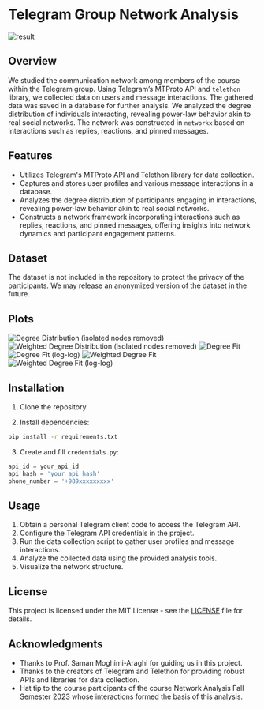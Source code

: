 # Telegram Group Network Analysis

![result](plots/network2.jpg)

## Overview

We studied the communication network among members of the course within the Telegram group. Using Telegram’s MTProto API and `telethon` library, we collected data on users and message interactions. The gathered data was saved in a database for further analysis. We analyzed the degree distribution of individuals interacting, revealing power-law behavior akin to real social networks. 
The network was constructed in `networkx` based on interactions such as replies, reactions, and pinned messages.

## Features

- Utilizes Telegram's MTProto API and Telethon library for data collection.
- Captures and stores user profiles and various message interactions in a database.
- Analyzes the degree distribution of participants engaging in interactions, revealing power-law behavior akin to real social networks.
- Constructs a network framework incorporating interactions such as replies, reactions, and pinned messages, offering insights into network dynamics and participant engagement patterns.

## Dataset
The dataset is not included in the repository to protect the privacy of the participants. We may release an anonymized version of the dataset in the future.

## Plots
![Degree Distribution (isolated nodes removed)](plots/hist.png)
![Weighted Degree Distribution (isolated nodes removed)](plots/hist4.png)
![Degree Fit](plots/fit.png)
![Degree Fit (log-log)](plots/fit3.png)
![Weighted Degree Fit](plots/fit1.png)
![Weighted Degree Fit (log-log)](plots/fit2.png)

## Installation

1. Clone the repository.

2. Install dependencies:

```bash
pip install -r requirements.txt
```

3. Create and fill `credentials.py`:

```python
api_id = your_api_id
api_hash = 'your_api_hash'
phone_number = '+989xxxxxxxxx'
```

## Usage

1. Obtain a personal Telegram client code to access the Telegram API.
2. Configure the Telegram API credentials in the project.
3. Run the data collection script to gather user profiles and message interactions.
4. Analyze the collected data using the provided analysis tools.
5. Visualize the network structure.

## License

This project is licensed under the MIT License - see the [LICENSE](LICENSE) file for details.

## Acknowledgments

- Thanks to Prof. Saman Moghimi-Araghi for guiding us in this project.
- Thanks to the creators of Telegram and Telethon for providing robust APIs and libraries for data collection.
- Hat tip to the course participants of the course Network Analysis Fall Semester 2023 whose interactions formed the basis of this analysis.
